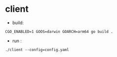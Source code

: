 # client
- build:
```
CGO_ENABLED=1 GOOS=darwin GOARCH=arm64 go build .
```
- run :
```
./client --config=config.yaml
```